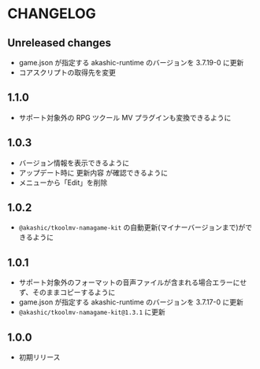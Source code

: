 # CHANGELOG

## Unreleased changes
* game.json が指定する akashic-runtime のバージョンを 3.7.19-0 に更新
* コアスクリプトの取得先を変更

## 1.1.0
* サポート対象外の RPG ツクール MV プラグインも変換できるように

## 1.0.3
* バージョン情報を表示できるように
* アップデート時に 更新内容 が確認できるように
* メニューから「Edit」を削除

## 1.0.2
* `@akashic/tkoolmv-namagame-kit` の自動更新(マイナーバージョンまで)ができるように

## 1.0.1
* サポート対象外のフォーマットの音声ファイルが含まれる場合エラーにせず、そのままコピーするように
* game.json が指定する akashic-runtime のバージョンを 3.7.17-0 に更新
* `@akashic/tkoolmv-namagame-kit@1.3.1` に更新

## 1.0.0
* 初期リリース
